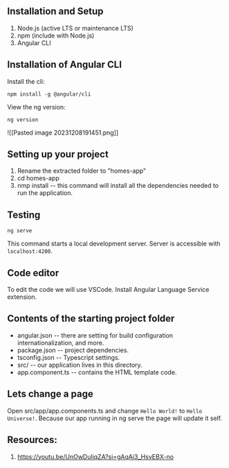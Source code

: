## Installation and Setup
1. Node.js (active LTS or maintenance LTS)
2. npm (include with Node.js)
3. Angular CLI

## Installation of Angular CLI
Install the cli:
``` Shell
npm install -g @angular/cli
```

View the ng version:
``` Shell
ng version
```

![[Pasted image 20231208191451.png]]

## Setting up your project
1. Rename the extracted folder to "homes-app"
2. cd homes-app
3. nmp install -- this command will install all the dependencies needed to run the application.

## Testing
``` Shell
ng serve
```

This command starts a local development server. Server is accessible with `localhost:4200`.

## Code editor
To edit the code we will use VSCode. Install Angular Language Service extension.

## Contents of the starting project folder
* angular.json -- there are setting for build configuration internationalization, and more.
* package.json -- project dependencies.
* tsconfig.json -- Typescript settings.
* src/ -- our application lives in this directory.
* app.component.ts -- contains the HTML template code.
## Lets change a page
Open src/app/app.components.ts and change `Hello World!` to `Hello Universe!`. Because our app running in ng serve the page will update it self.

## Resources:
1. https://youtu.be/UnOwDuliqZA?si=gAqAi3_HsyEBX-no